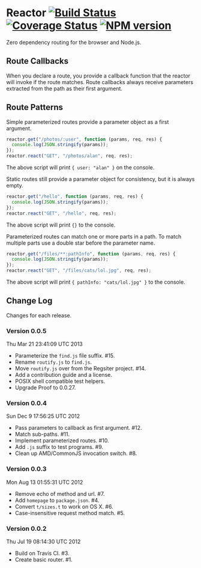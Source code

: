 # Reactor [![Build Status](https://secure.travis-ci.org/bigeasy/reactor.png?branch=master)](http://travis-ci.org/bigeasy/reactor) [![Coverage Status](https://coveralls.io/repos/bigeasy/reactor/badge.png?branch=master)](https://coveralls.io/r/bigeasy/reactor) [![NPM version](https://badge.fury.io/js/reactor.png)](http://badge.fury.io/js/reactor)

Zero dependency routing for the browser and Node.js.

## Route Callbacks

When you declare a route, you provide a callback function that the reactor will
invoke if the route matches. Route callbacks always receive parameters extracted
from the path as their first argument. 

## Route Patterns

Simple parameterized routes provide a parameter object as a first argument.

```javascript
reactor.get("/photos/:user", function (params, req, res) {
  console.log(JSON.stringify(params));
});
reactor.react("GET", "/photos/alan", req, res);
```

The above script will print `{ user: "alan" }` on the console.

Static routes still provide a parameter object for consistency, but it is always
empty.

```javascript
reactor.get("/hello", function (params, req, res) {
  console.log(JSON.stringify(params));
});
reactor.react("GET", "/hello", req, res);
```

The above script will print `{}` to the console.

Parameterized routes can match one or more parts in a path. To match multiple
parts use a double star before the parameter name.

```javascript
reactor.get("/files/**:pathInfo", function (params, req, res) {
  console.log(JSON.stringify(params));
});
reactor.react("GET", "/files/cats/lol.jpg", req, res);
```

The above script will print `{ pathInfo: "cats/lol.jpg" }` to the console.

## Change Log

Changes for each release.

### Version 0.0.5

Thu Mar 21 23:41:09 UTC 2013

 * Parameterize the `find.js` file suffix. #15.
 * Rename `routify.js` to `find.js`.
 * Move `routify.js` over from the Regsiter project. #14.
 * Add a contribution guide and a license.
 * POSIX shell compatible test helpers.
 * Upgrade Proof to 0.0.27.

### Version 0.0.4

Sun Dec  9 17:56:25 UTC 2012

 * Pass parameters to callback as first argument. #12.
 * Match sub-paths. #11.
 * Implement parameterized routes. #10.
 * Add `.js` suffix to test programs. #9.
 * Clean up AMD/CommonJS invocation switch. #8.

### Version 0.0.3

Mon Aug 13 01:55:31 UTC 2012

 * Remove echo of method and url. #7.
 * Add `homepage` to `package.json`. #4.
 * Convert `t/sizes.t` to work on OS X. #6.
 * Case-insensitive request method match. #5.

### Version 0.0.2

Thu Jul 19 08:14:30 UTC 2012

 * Build on Travis CI. #3.
 * Create basic router. #1.
